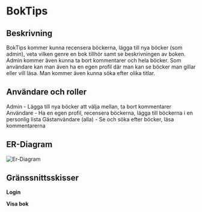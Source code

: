 # BokTips

## Beskrivning

BokTips kommer kunna recensera böckerna, lägga till nya böcker (som admin), veta vilken genre en bok tillhör samt se beskrivningen av boken. Admin kommer även kunna ta bort kommentarer och hela böcker. Som användare kan man även ha en egen profil där man kan se böcker man gillar eller vill läsa. Man kommer även kunna söka efter olika titlar.


## Användare och roller

Admin - Lägga till nya böcker att välja mellan, ta bort kommentarer
Användare - Ha en egen profil, recensera böckerna, lägga till böckerna i en personlig lista
Gästanvändare (alla) - Se och söka efter böcker, läsa kommentarerna

## ER-Diagram

![Er-Diagram]()

## Gränssnittsskisser

**Login**

**Visa bok**

